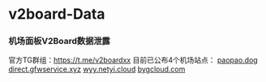 # v2board-Data

### 机场面板V2Board数据泄露

官方TG群组：https://t.me/v2boardxx
目前已公布4个机场站点：
[paopao.dog](https://www.paopao.dog/)
[direct.gfwservice.xyz]( http://direct.gfwservice.xyz/)
[wyy.netyi.cloud]( https://wyy.netyi.cloud/)
[bygcloud.com]( https://bygcloud.com/)

